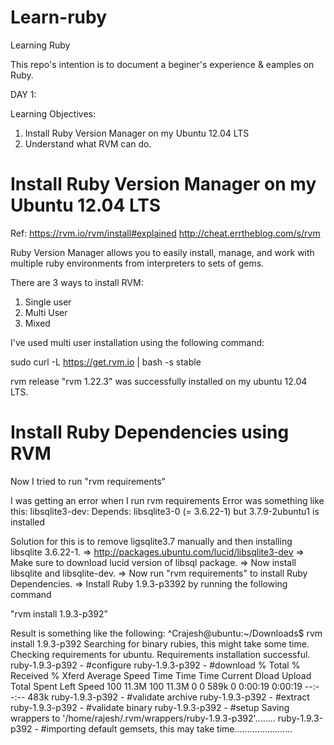 Learn-ruby
==========

Learning Ruby

This repo's intention is to document a beginer's experience & eamples on Ruby.


DAY 1:

Learning Objectives: 

1. Install Ruby Version Manager on my Ubuntu 12.04 LTS
2. Understand what RVM can do.


Install Ruby Version Manager on my Ubuntu 12.04 LTS
===================================================
Ref:  https://rvm.io/rvm/install#explained
      http://cheat.errtheblog.com/s/rvm
      
Ruby Version Manager allows you to easily install, manage, and work 
with multiple ruby environments from interpreters to sets of gems.


There are 3 ways to install RVM:

1. Single user
2. Multi User
3. Mixed

I've used multi user installation using the following command:

sudo curl -L https://get.rvm.io | bash -s stable

rvm release "rvm 1.22.3" was successfully installed on my ubuntu 12.04 LTS.


Install Ruby Dependencies using RVM
========================================
Now I tried to run "rvm requirements"

I was getting an error when I run rvm requirements
Error was something like this:
libsqlite3-dev: Depends: libsqlite3-0 (= 3.6.22-1) but 3.7.9-2ubuntu1 is installed

Solution for this is to remove ligsqlite3.7 manually and then installing libsqlite 3.6.22-1.
=>
http://packages.ubuntu.com/lucid/libsqlite3-dev
=>
Make sure to download lucid version of libsql package.
=>
Now install libsqlite and libsqlite-dev.
=>
Now run "rvm requirements" to install Ruby Dependencies.
=>
Install Ruby 1.9.3-p3392 by running the following command

"rvm install 1.9.3-p392"

Result is something like the following:
^Crajesh@ubuntu:~/Downloads$ rvm install 1.9.3-p392
Searching for binary rubies, this might take some time.
Checking requirements for ubuntu.
Requirements installation successful.
ruby-1.9.3-p392 - #configure
ruby-1.9.3-p392 - #download
  % Total    % Received % Xferd  Average Speed   Time    Time     Time  Current
                                 Dload  Upload   Total   Spent    Left  Speed
100 11.3M  100 11.3M    0     0   589k      0  0:00:19  0:00:19 --:--:--  483k
ruby-1.9.3-p392 - #validate archive
ruby-1.9.3-p392 - #extract
ruby-1.9.3-p392 - #validate binary
ruby-1.9.3-p392 - #setup
Saving wrappers to '/home/rajesh/.rvm/wrappers/ruby-1.9.3-p392'........
ruby-1.9.3-p392 - #importing default gemsets, this may take time.......................










